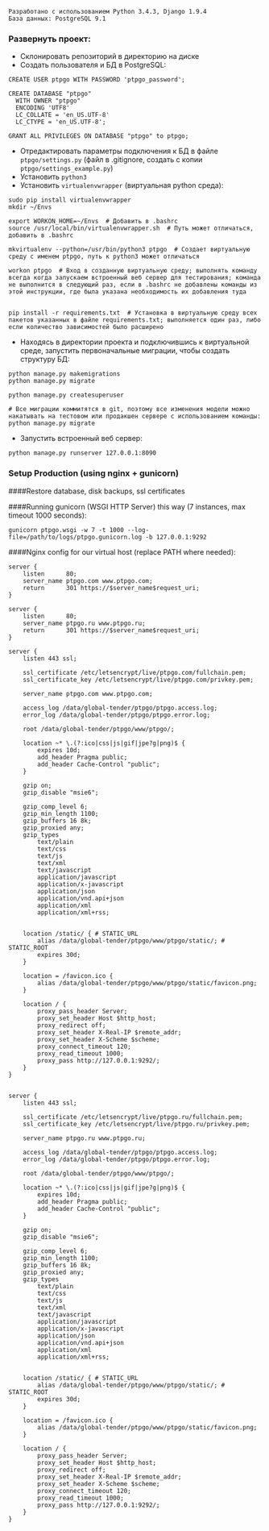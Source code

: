 
```
Разработано с использованием Python 3.4.3, Django 1.9.4
База данных: PostgreSQL 9.1
```

### Развернуть проект:

 * Склонировать репозиторий в директорию на диске
 * Создать пользователя и БД в PostgreSQL:
```
CREATE USER ptpgo WITH PASSWORD 'ptpgo_password';

CREATE DATABASE "ptpgo"
  WITH OWNER "ptpgo"
  ENCODING 'UTF8'
  LC_COLLATE = 'en_US.UTF-8'
  LC_CTYPE = 'en_US.UTF-8';

GRANT ALL PRIVILEGES ON DATABASE "ptpgo" to ptpgo;
```
 * Отредактировать параметры подключения к БД в файле `ptpgo/settings.py` (файл в .gitignore, создать с копии `ptpgo/settings_example.py`)
 * Установить `python3`
 * Установить `virtualenvwrapper` (виртуальная python среда):
```
sudo pip install virtualenvwrapper
mkdir ~/Envs

export WORKON_HOME=~/Envs  # Добавить в .bashrc
source /usr/local/bin/virtualenvwrapper.sh  # Путь может отличаться, добавить в .bashrc

mkvirtualenv --python=/usr/bin/python3 ptpgo  # Создает виртуальную среду с именем ptpgo, путь к python3 может отличаться

workon ptpgo  # Вход в созданную виртуальную среду; выполнять команду всегда когда запускаем встроенный веб сервер для тестирования; команда не выполнится в следующий раз, если в .bashrc не добавлены команды из этой инструкции, где была указана необходимость их добавления туда


pip install -r requirements.txt  # Установка в виртуальную среду всех пакетов указанных в файле requirements.txt; выполняется один раз, либо если количество зависимостей было расширено
```
 * Находясь в директории проекта и подключившись к виртуальной среде, запустить первоначальные миграции, чтобы создать структуру БД:
```
python manage.py makemigrations
python manage.py migrate

python manage.py createsuperuser

# Все миграции коммитятся в git, поэтому все изменения модели можно накатывать на тестовом или продакшен сервере с использованием команды: python manage.py migrate
```
 * Запустить встроенный веб сервер:
```
python manage.py runserver 127.0.0.1:8090
```


### Setup Production (using nginx + gunicorn)

####Restore database, disk backups, ssl certificates

####Running gunicorn (WSGI HTTP Server) this way (7 instances, max timeout 1000 seconds):

```
gunicorn ptpgo.wsgi -w 7 -t 1000 --log-file=/path/to/logs/ptpgo.gunicorn.log -b 127.0.0.1:9292
```

####Nginx config for our virtual host (replace PATH where needed):

```
server {
	listen		80;
	server_name	ptpgo.com www.ptpgo.com;
	return		301 https://$server_name$request_uri;
}

server {
	listen		80;
	server_name	ptpgo.ru www.ptpgo.ru;
	return		301 https://$server_name$request_uri;
}

server {
	listen 443 ssl;

	ssl_certificate /etc/letsencrypt/live/ptpgo.com/fullchain.pem;
	ssl_certificate_key /etc/letsencrypt/live/ptpgo.com/privkey.pem;

	server_name ptpgo.com www.ptpgo.com;

	access_log /data/global-tender/ptpgo/ptpgo.access.log;
	error_log /data/global-tender/ptpgo/ptpgo.error.log;

	root /data/global-tender/ptpgo/www/ptpgo/;

	location ~* \.(?:ico|css|js|gif|jpe?g|png)$ {
		expires 10d;
		add_header Pragma public;
		add_header Cache-Control "public";
	}

	gzip on;
	gzip_disable "msie6";

	gzip_comp_level 6;
	gzip_min_length 1100;
	gzip_buffers 16 8k;
	gzip_proxied any;
	gzip_types
		text/plain
		text/css
		text/js
		text/xml
		text/javascript
		application/javascript
		application/x-javascript
		application/json
		application/vnd.api+json
		application/xml
		application/xml+rss;


	location /static/ { # STATIC_URL
		alias /data/global-tender/ptpgo/www/ptpgo/static/; # STATIC_ROOT
		expires 30d;
	}

	location = /favicon.ico {
		alias /data/global-tender/ptpgo/www/ptpgo/static/favicon.png;
	}

	location / {
		proxy_pass_header Server;
		proxy_set_header Host $http_host;
		proxy_redirect off;
		proxy_set_header X-Real-IP $remote_addr;
		proxy_set_header X-Scheme $scheme;
		proxy_connect_timeout 120;
		proxy_read_timeout 1000;
		proxy_pass http://127.0.0.1:9292/;
	}
}


server {
	listen 443 ssl;

	ssl_certificate /etc/letsencrypt/live/ptpgo.ru/fullchain.pem;
	ssl_certificate_key /etc/letsencrypt/live/ptpgo.ru/privkey.pem;

	server_name ptpgo.ru www.ptpgo.ru;

	access_log /data/global-tender/ptpgo/ptpgo.access.log;
	error_log /data/global-tender/ptpgo/ptpgo.error.log;

	root /data/global-tender/ptpgo/www/ptpgo/;

	location ~* \.(?:ico|css|js|gif|jpe?g|png)$ {
		expires 10d;
		add_header Pragma public;
		add_header Cache-Control "public";
	}

	gzip on;
	gzip_disable "msie6";

	gzip_comp_level 6;
	gzip_min_length 1100;
	gzip_buffers 16 8k;
	gzip_proxied any;
	gzip_types
		text/plain
		text/css
		text/js
		text/xml
		text/javascript
		application/javascript
		application/x-javascript
		application/json
		application/vnd.api+json
		application/xml
		application/xml+rss;


	location /static/ { # STATIC_URL
		alias /data/global-tender/ptpgo/www/ptpgo/static/; # STATIC_ROOT
		expires 30d;
	}

	location = /favicon.ico {
		alias /data/global-tender/ptpgo/www/ptpgo/static/favicon.png;
	}

	location / {
		proxy_pass_header Server;
		proxy_set_header Host $http_host;
		proxy_redirect off;
		proxy_set_header X-Real-IP $remote_addr;
		proxy_set_header X-Scheme $scheme;
		proxy_connect_timeout 120;
		proxy_read_timeout 1000;
		proxy_pass http://127.0.0.1:9292/;
	}
}
```
